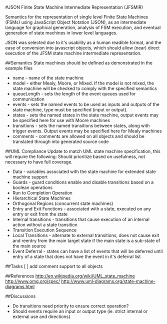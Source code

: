 #JSON Finite State Machine Intermediate Representation (JFSMIR)

Semantics for the representation of single level Finite State Machines (FSMs) using JavaScript Object Notation (JSON), as an intermediate language for graphical generation, analysis of FSM execution, and eventual generation of state machines in lower level languages. 

JSON was selected due to it's usability as a human readible format, and the ease of conversion into javascript objects, which should allow (near) direct execution of the JFSM state machine intermediate representation.

##Semantics
State machines should be defined as demonstrated in the example files

 - name - name of the state machine
 - model - either Mealy, Moore, or Mixed. If the model is not mixed, the state machine will be checked to comply with the specified semantics
 - queueLength - sets the length of the event queues used for communication
 - events - sets the named events to be used as inputs and outputs of the state machine, type must be specified (input or output).
 - states - sets the named states in the state machine, output events may be specified here for use with Moore machines
 - transitions - sets the named transitions between states, along with trigger events. Output events may be specified here for Mealy machines
 - comments - comments are allowed on all objects and should be translated through into generated source code

##UML Compliance
Update to match UML state machine specification, this will require the following:
Should prioritize based on usefulness, not necessary to have full coverage.

 - Data - variables associated with the state machine for extended state machine support
 - Guards - guard conditions enable and disable transitions based on a boolean operations
 - Run to Completion Operation
 - Hierarchical State Machines
 - Orthogonal Regions (concurrent state machines)
 - Entry and Exit Functions - associated with a state, executed on any entry or exit from the state
 - Internal transitions - transitions that cause execution of an internal action without a state transition
 - Transition Execution Sequence
 - Local Transitions - alternate to external transitions, does not cause exit and reentry from the main target state if the main state is a sub-state of the main source
 - Event Deferral - states can have a list of events that will be deferred until entry of a state that does not have the event in it's deferral list

##Tasks
 [ ] add comment support to all objects

##References
http://en.wikipedia.org/wiki/UML_state_machine
http://www.omg.org/spec/
http://www.uml-diagrams.org/state-machine-diagrams.html

##Discussions
 - Do transitions need priority to ensure correct operation?
 - Should events require an input or output type (ie. strict internal or external use and directions)
